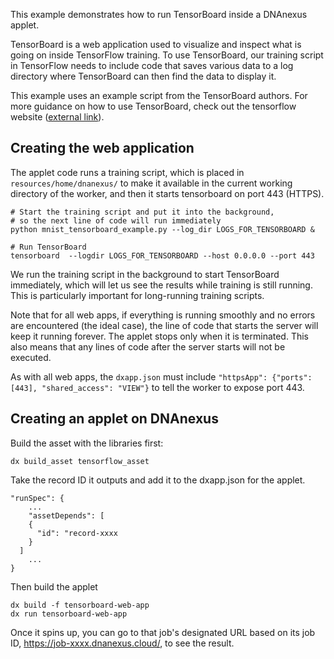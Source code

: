 This example demonstrates how to run TensorBoard inside a DNAnexus applet.

TensorBoard is a web application used to visualize and inspect what is going on inside TensorFlow training. To use TensorBoard, our training script in TensorFlow needs to include code that saves various data to a log directory where TensorBoard can then find the data to display it.

This example uses an example script from the TensorBoard authors. For more guidance on how to use TensorBoard, check out the tensorflow website ([external link](https://www.tensorflow.org/guide/summaries_and_tensorboard)).

## Creating the web application
The applet code runs a training script, which is placed in `resources/home/dnanexus/` to make it available in the current working directory of the worker, and then it starts tensorboard on port 443 (HTTPS).
```
# Start the training script and put it into the background,
# so the next line of code will run immediately
python mnist_tensorboard_example.py --log_dir LOGS_FOR_TENSORBOARD &

# Run TensorBoard
tensorboard  --logdir LOGS_FOR_TENSORBOARD --host 0.0.0.0 --port 443
```
We run the training script in the background to start TensorBoard immediately, which will let us see the results while training is still running. This is particularly important for long-running training scripts.

Note that for all web apps, if everything is running smoothly and no errors are encountered (the ideal case), the line of code that starts the server will keep it running forever. The applet stops only when it is terminated. This also means that any lines of code after the server starts will not be executed.

As with all web apps, the `dxapp.json` must include `"httpsApp": {"ports":[443], "shared_access": "VIEW"}` to tell the worker to expose port 443.

## Creating an applet on DNAnexus
Build the asset with the libraries first:
```
dx build_asset tensorflow_asset
```

Take the record ID it outputs and add it to the dxapp.json for the applet.
```
"runSpec": {
	...
	"assetDepends": [
    {
      "id": "record-xxxx
    }
  ]
	...
}
```

Then build the applet
```
dx build -f tensorboard-web-app
dx run tensorboard-web-app
```
Once it spins up, you can go to that job's designated URL based on its job ID, https://job-xxxx.dnanexus.cloud/, to see the result.
